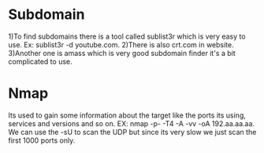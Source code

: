 # Subdomain 
1)To find subdomains there is  a tool called sublist3r which is very easy to use.
Ex: sublist3r -d youtube.com.
2)There is also crt.com in website.
3)Another one is amass which is very good subdomain finder it's a bit complicated to use.
# Nmap
Its used to gain some information about the target like the ports its using, services and versions and so on.
EX: nmap -p- -T4 -A -vv -oA 192.aa.aa.aa.
We can use the -sU to scan the UDP but since its very slow we just scan the first 1000 ports  only.
